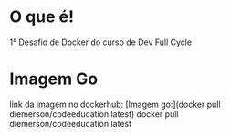 O que é!
========

1° Desafio de Docker do curso de Dev Full Cycle

Imagem Go
=========

link da imagem no dockerhub: 
[Imagem go:](docker pull diemerson/codeeducation:latest)
 docker pull diemerson/codeeducation:latest
